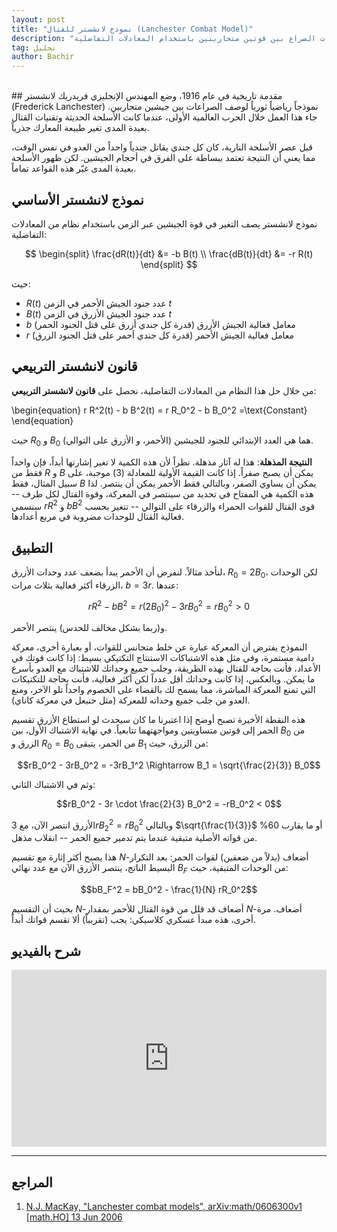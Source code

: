 ```yaml
---
layout: post
title: "نموذج لانشستر للقتال (Lanchester Combat Model)"
description: "نموذج رياضي لوصف ديناميكيات الصراع بين قوتين متحاربتين باستخدام المعادلات التفاضلية"
tag: تحليل
author: Bachir
---
```

<br>
## مقدمة تاريخية
في عام 1916، وضع المهندس الإنجليزي فريدريك لانشستر (Frederick Lanchester) نموذجاً رياضياً ثورياً لوصف الصراعات بين جيشين متحاربين. جاء هذا العمل خلال الحرب العالمية الأولى، عندما كانت الأسلحة الحديثة وتقنيات القتال بعيدة المدى تغير طبيعة المعارك جذرياً.

قبل عصر الأسلحة النارية، كان كل جندي يقاتل جندياً واحداً من العدو في نفس الوقت، مما يعني أن النتيجة تعتمد ببساطة على الفرق في أحجام الجيشين. لكن ظهور الأسلحة بعيدة المدى غيّر هذه القواعد تماماً.

## نموذج لانشستر الأساسي
نموذج لانشستر يصف التغير في قوة الجيشين عبر الزمن باستخدام نظام من المعادلات التفاضلية:

$$
\begin{split}
\frac{dR(t)}{dt} &= -b B(t) \\
\frac{dB(t)}{dt} &= -r R(t)
\end{split}
$$

حيث:
- $R(t)$ عدد جنود الجيش الأحمر في الزمن $t$
- $B(t)$ عدد جنود الجيش الأزرق في الزمن $t$  
- $b$ معامل فعالية الجيش الأزرق (قدرة كل جندي أزرق على قتل الجنود الحمر)
- $r$ معامل فعالية الجيش الأحمر (قدرة كل جندي أحمر على قتل الجنود الزرق)

## قانون لانشستر التربيعي
من خلال حل هذا النظام من المعادلات التفاضلية، نحصل على **قانون لانشستر التربيعي**:

\begin{equation}
r R^2(t) - b B^2(t) = r R_0^2 - b B_0^2 =\text{Constant}
\end{equation}

حيث $R_0$ و $B_0$ هما هي العدد الإبتدائي للجنود للجيشين (الأحمر، و الأزرق على التوالي).

**النتيجة المذهلة**: هذا له آثار مذهلة. نظراً لأن هذه الكمية لا تغير إشارتها أبداً، فإن واحداً فقط من $R$ و $B$ يمكن أن يصبح صفراً. إذا كانت القيمة الأولية للمعادلة (3) موجبة، على سبيل المثال، فقط $B$ يمكن أن يساوي الصفر، وبالتالي فقط الأحمر يمكن أن ينتصر. لذا هذه الكمية هي المفتاح في تحديد من سينتصر في المعركة، وقوة القتال لكل طرف -- سنسمي $rR^2$ و $bB^2$ قوى القتال للقوات الحمراء والزرقاء على التوالي -- تتغير بحسب فعالية القتال للوحدات مضروبة في مربع أعدادها.


## التطبيق


لنأخذ مثالاً. لنفرض أن الأحمر يبدأ بضعف عدد وحدات الأزرق، $R_0 = 2B_0$، لكن الوحدات الزرقاء أكثر فعالية بثلاث مرات، $b = 3r$. عندها:

$$rR^2 - bB^2 = r(2B_0)^2 - 3rB_0^2 = rB_0^2 > 0$$

و(ربما بشكل مخالف للحدس) ينتصر الأحمر.

النموذج يفترض أن المعركة عبارة عن خلط متجانس للقوات، أو بعبارة أخرى، معركة دامية مستمرة، وفي مثل هذه الاشتباكات الاستنتاج التكتيكي بسيط: إذا كانت قوتك في الأعداد، فأنت بحاجة للقتال بهذه الطريقة، وجلب جميع وحداتك للاشتباك مع العدو بأسرع ما يمكن. وبالعكس، إذا كانت وحداتك أقل عدداً لكن أكثر فعالية، فأنت بحاجة للتكتيكات التي تمنع المعركة المباشرة، مما يسمح لك بالقضاء على الخصوم واحداً تلو الآخر، ومنع العدو من جلب جميع وحداته للمعركة (مثل حنبعل في معركة كاناي).

هذه النقطة الأخيرة تصبح أوضح إذا اعتبرنا ما كان سيحدث لو استطاع الأزرق تقسيم الحمر إلى قوتين متساويتين ومواجهتهما تتابعياً. في نهاية الاشتباك الأول، بين $B_0$ من الزرق و $R_0 = B_0$ من الحمر، يتبقى $B_1$ من الزرق، حيث:

$$rB_0^2 - 3rB_0^2 = -3rB_1^2 \Rightarrow B_1 = \sqrt{\frac{2}{3}} B_0$$

وثم في الاشتباك الثاني:

$$rB_0^2 - 3r \cdot \frac{2}{3} B_0^2 = -rB_0^2 < 0$$

الأزرق انتصر الآن، مع $3rB_2^2 = rB_0^2$ وبالتالي $\sqrt{\frac{1}{3}}$ أو ما يقارب 60% من قواته الأصلية متبقية عندما يتم تدمير جميع الحمر -- انقلاب مذهل.

هذا يصبح أكثر إثارة مع تقسيم $N$-أضعاف (بدلاً من ضعفين) لقوات الحمر: بعد التكرار البسيط الناتج، ينتصر الأزرق الآن مع عدد نهائي $B_F$ من الوحدات المتبقية، حيث:

$$bB_F^2 = bB_0^2 - \frac{1}{N} rR_0^2$$

بحيث أن التقسيم $N$-أضعاف قد قلل من قوة القتال للأحمر بمقدار $N$-أضعاف. مرة أخرى، هذه مبدأ عسكري كلاسيكي: يجب (تقريباً) ألا تقسم قواتك أبداً.


## شرح بالفيديو
<div style="position: relative; padding-bottom: 56.25%; height: 0; overflow: hidden; max-width: 100%; height: auto;">
  <iframe 
    src="https://www.youtube.com/embed/Bc0GJlbBl3o?si=B-V20lHIi12EB4mh" 
    title="YouTube video player"
    style="position: absolute; top: 0; left: 0; width: 100%; height: 100%; border: 0;"
    allow="accelerometer; autoplay; clipboard-write; encrypted-media; gyroscope; picture-in-picture; web-share" 
    referrerpolicy="strict-origin-when-cross-origin" 
    allowfullscreen>
  </iframe>
</div>

---
## المراجع
1. [N.J. MacKay, "Lanchester combat models", arXiv:math/0606300v1 [math.HO] 13 Jun 2006](https://arxiv.org/pdf/math/0606300.pdf)


<div id="comments">
  <script src="https://utteranc.es/client.js"
          repo="bachirmath/bachirmath.github.io"
          issue-term="pathname"
          theme="github-dark-orange"
          crossorigin="anonymous"
          async>
  </script>
</div>
